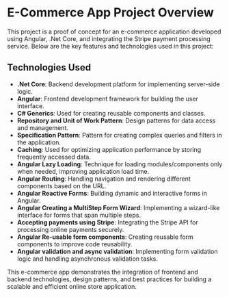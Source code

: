 # E-Commerce App Project Overview

This project is a proof of concept for an e-commerce application developed using Angular, .Net Core, and integrating the Stripe payment processing service. Below are the key features and technologies used in this project:

## Technologies Used
- **.Net Core**: Backend development platform for implementing server-side logic.
- **Angular**: Frontend development framework for building the user interface.
- **C# Generics**: Used for creating reusable components and classes.
- **Repository and Unit of Work Pattern**: Design patterns for data access and management.
- **Specification Pattern**: Pattern for creating complex queries and filters in the application.
- **Caching**: Used for optimizing application performance by storing frequently accessed data.
- **Angular Lazy Loading**: Technique for loading modules/components only when needed, improving application load time.
- **Angular Routing**: Handling navigation and rendering different components based on the URL.
- **Angular Reactive Forms**: Building dynamic and interactive forms in Angular.
- **Angular Creating a MultiStep Form Wizard**: Implementing a wizard-like interface for forms that span multiple steps.
- **Accepting payments using Stripe**: Integrating the Stripe API for processing online payments securely.
- **Angular Re-usable form components**: Creating reusable form components to improve code reusability.
- **Angular validation and async validation**: Implementing form validation logic and handling asynchronous validation tasks.

This e-commerce app demonstrates the integration of frontend and backend technologies, design patterns, and best practices for building a scalable and efficient online store application.